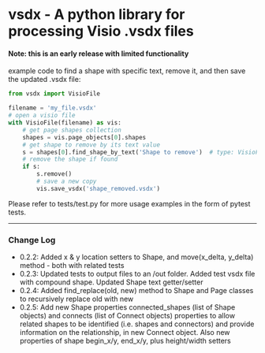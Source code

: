 # vsdx - A python library for processing Visio .vsdx files

#### Note: this is an early release with limited functionality

example code to find a shape with specific text, remove it, and then
save the updated .vsdx file:
```python
from vsdx import VisioFile

filename = 'my_file.vsdx'
# open a visio file
with VisioFile(filename) as vis:
    # get page shapes collection
    shapes = vis.page_objects[0].shapes
    # get shape to remove by its text value
    s = shapes[0].find_shape_by_text('Shape to remove')  # type: VisioFile.Shape
    # remove the shape if found
    if s:
        s.remove()
        # save a new copy
        vis.save_vsdx('shape_removed.vsdx')
```

Please refer to tests/test.py for more usage examples in the form of
pytest tests.

---

###  Change Log
- 0.2.2: Added x & y location setters to Shape, and move(x_delta,
  y_delta) method - both with related tests
- 0.2.3: Updated tests to output files to an /out folder. Added test
  vsdx file with compound shape. Updated Shape text getter/setter
- 0.2.4: Added find_replace(old, new) method to Shape and Page classes
  to recursively replace old with new
- 0.2.5: Add new Shape properties connected_shapes (list of Shape
  objects) and connects (list of Connect objects) properties to allow
  related shapes to be identified (i.e. shapes and connectors) and
  provide information on the relationship, in new Connect object. Also
  new properties of shape begin_x/y, end_x/y, plus height/width setters
